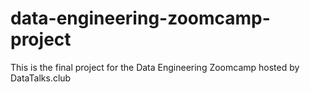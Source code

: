 # data-engineering-zoomcamp-project
This is the final project for the Data Engineering Zoomcamp hosted by DataTalks.club
